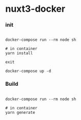 # nuxt3-docker

### init

```shell

docker-compose run --rm node sh

# in container
yarn install

exit

docker-compose up -d

```

### Build

```shell

docker-compose run --rm node sh

# in container
yarn generate

```